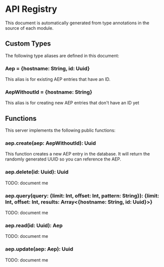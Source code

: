 # API Registry

This document is automatically generated from type annotations in the source of each module.

## Custom Types

The following type aliases are defined in this document:

### Aep = {hostname: String, id: Uuid}

This alias is for existing AEP entries that have an ID.

### AepWithoutId = {hostname: String}

This alias is for creating new AEP entries that don't have an ID yet
## Functions

This server implements the following public functions:

### aep.create(aep: AepWithoutId): Uuid

This function creates a new AEP entry in the database.  It will return
the randomly generated UUID so you can reference the AEP.

### aep.delete(id: Uuid): Uuid

TODO: document me

### aep.query(query: {limit: Int, offset: Int, pattern: String}): {limit: Int, offset: Int, results: Array<{hostname: String, id: Uuid}>}

TODO: document me

### aep.read(id: Uuid): Aep

TODO: document me

### aep.update(aep: Aep): Uuid

TODO: document me
